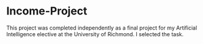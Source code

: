 # Income-Project
This project was completed independently as a final project for my Artificial Intelligence elective at the University of Richmond. I selected the task.
